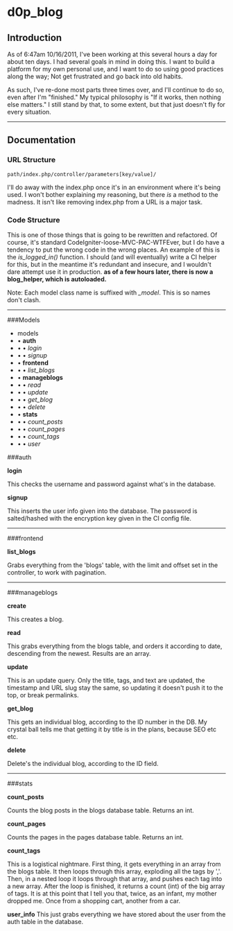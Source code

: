 # d0p_blog


## Introduction

As of 6:47am 10/16/2011, I've been working at this several hours a day for 
about ten days. I had several goals in mind in doing this. I want to build
a platform for my own personal use, and I want to do so using good 
practices along the way; Not get frustrated and go back into old habits. 

As such, I've re-done most parts three times over, and I'll continue to do
so, even after I'm "finished." My typical philosophy is "If it works, then
nothing else matters." I still stand by that, to some extent, but that
just doesn't fly for every situation.

-----------------------

## Documentation

### URL Structure

    path/index.php/controller/parameters[key/value]/
	
I'll do away with the index.php once it's in an environment where it's 
being used. I won't bother explaining my reasoning, but there *is* a 
method to the madness. It isn't like removing index.php from a URL is a
major task.

### Code Structure

This is one of those things that is going to be rewritten and refactored.
Of course, it's standard CodeIgniter-loose-MVC-PAC-WTFEver, but I do have
a tendency to put the wrong code in the wrong places. An example of this
is the *is_logged_in()* function. I should (and will eventually) write
a CI helper for this, but in the meantime it's redundant and insecure, and
I wouldn't dare attempt use it in production. **as of a few hours later, 
there is now a blog_helper, which is autoloaded.**

Note: Each model class name is suffixed with *_model*. This is so names 
don't clash.

-----------------------

###Models

* models
* &bull; **auth**
* &bull; &bull; *login*
* &bull; &bull; *signup*
* &bull; **frontend**
* &bull; &bull; *list_blogs*
* &bull; **manageblogs**
* &bull; &bull; *read*
* &bull; &bull; *update*
* &bull; &bull; *get_blog*
* &bull; &bull; *delete*
* &bull; **stats**
* &bull; &bull; *count_posts*
* &bull; &bull; *count_pages*
* &bull; &bull; *count_tags*
* &bull; &bull; *user*

###auth

**login**

This checks the username and password against what's in the database.

**signup**

This inserts the user info given into the database. The password is 
salted/hashed with the encryption key given in the CI config file.

-----------------------

###frontend

**list_blogs**

Grabs everything from the 'blogs' table, with the limit and offset set
in the controller, to work with pagination.

-----------------------

###manageblogs

**create**

This creates a blog.

**read**

This grabs everything from the blogs table, and orders it according
to date, descending from the newest. Results are an array.

**update**

This is an update query. Only the title, tags, and text are updated,
the timestamp and URL slug stay the same, so updating it doesn't
push it to the top, or break permalinks.

**get_blog**

This gets an individual blog, according to the ID number in the DB.
My crystal ball tells me that getting it by title is in the plans, 
because SEO etc etc.

**delete**

Delete's the individual blog, according to the ID field.

-----------------------

###stats

**count_posts**

Counts the blog posts in the blogs database table. Returns an int.

**count_pages**

Counts the pages in the pages database table. Returns an int.

**count_tags**

This is a logistical nightmare. First thing, it gets everything
in an array from the blogs table. It then loops through
this array, exploding all the tags by ','. Then, in a nested loop
it loops through that array, and pushes each tag into a new array.
After the loop is finished, it returns a count (int) of the big 
array of tags. It is at this point that I tell you that, twice, as
an infant, my mother dropped me. Once from a shopping cart, another
from a car.

**user_info**
This just grabs everything we have stored about the user from the 
auth table in the database.